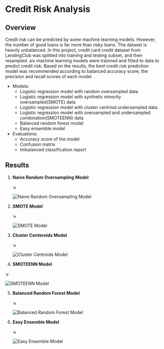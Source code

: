 # Credit Risk Analysis
## Overview
Credit risk can be predicted by some machine learning models. However, the number of good loans is far more than risky loans. The dataset is heavily unbalanced. In this project, credit card credit dataset from LendingClub was splitted into training and testing subset, and then resampled. six machine learning models were trainned and fitted to data to predict credit risk. Based on the results, the best credit risk prediction model was recommended according to balanced accuracy score, the precision and recall scores of each model.
- Models: 
  - Logistic regression model with random oversampled data
  - Logistic regression model with synthetic minority oversampled(SMOTE) data
  - Logistic regression model with cluster centriod undersampled data
  - Logistic regression model with oversampled and undersampled combination(SMOTEENN) data
  - Balanced random forest model
  - Easy ensemble model
- Evaluations:
  - Accuracy score of the model
  - Confusion matrix
  - Imbalanced classification report
  
 ## Results
 1. **Naive Random Oversampling Model**
 
    :arrow_lower_right:  
   
    ![Naive Random Oversampling Model](https://user-images.githubusercontent.com/105877888/191419580-ea8d49c7-9c61-42d8-9ad4-c53d70b5adfa.png)

 
 2. **SMOTE Model**
 
    :arrow_lower_right: 
   
    ![SMOTE Model](https://user-images.githubusercontent.com/105877888/191419600-a5dae719-e96f-4167-859d-011b6456c484.png)

 
 3. **Cluster Centeroids Model**
 
    :arrow_lower_right: 
   
    ![Cluster Centroids Model](https://user-images.githubusercontent.com/105877888/191419613-29057895-4a4a-415c-85b4-2f648be5cd08.png)

   
 4. **SMOTEENN Model**
 
   :arrow_lower_right: 
   
   ![SMOTEENN Model](https://user-images.githubusercontent.com/105877888/191419624-f5cc523f-09ef-488a-9f27-7878a5f85d33.png)

 
 5. **Balanced Random Forest Model**
 
    :arrow_lower_right: 
   
    ![Balanced Random Forest Model](https://user-images.githubusercontent.com/105877888/191419634-b2ac04ef-f3e5-4ccd-97f7-ef512a8bc989.png)

 
 6. **Easy Ensemble Model**
 
    :arrow_lower_right: 
   
    ![Easy Ensemble Model](https://user-images.githubusercontent.com/105877888/191419652-5e1ebed0-4f8d-4c52-b48a-02a6f7bdcdc1.png)

